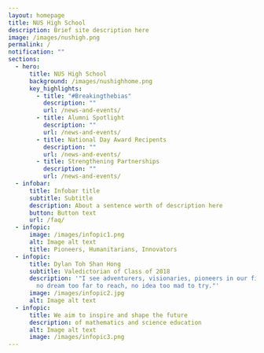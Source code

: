 ```yaml
---
layout: homepage
title: NUS High School
description: Brief site description here
image: /images/nushigh.png
permalink: /
notification: ""
sections:
  - hero:
      title: NUS High School
      background: /images/nushighhome.png
      key_highlights:
        - title: "#Breakingthebias"
          description: ""
          url: /news-and-events/
        - title: Alumni Spotlight
          description: ""
          url: /news-and-events/
        - title: National Day Award Recipents
          description: ""
          url: /news-and-events/
        - title: Strengthening Partnerships
          description: ""
          url: /news-and-events/
  - infobar:
      title: Infobar title
      subtitle: Subtitle
      description: About a sentence worth of description here
      button: Button text
      url: /faq/
  - infopic:
      image: /images/infopic1.png
      alt: Image alt text
      title: Pioneers, Humanitarians, Innovators
  - infopic:
      title: Dylan Toh Shan Hong
      subtitle: Valedictorian of Class of 2018
      description: '"I see adventurers, visionaries, pioneers in our field of work ...
        no dream too far to reach, no idea too mad to try."'
      image: /images/infopic2.jpg
      alt: Image alt text
  - infopic:
      title: We aim to inspire and shape the future
      description: of mathematics and science education
      alt: Image alt text
      image: /images/infopic3.png
---
```

